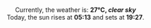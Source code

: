 <p  align="center"><br/>Currently, the weather is: <b> 27°C, <i>clear sky</i></b></br>Today, the sun rises at <b>05:13</b> and sets at <b>19:27</b>.</p>